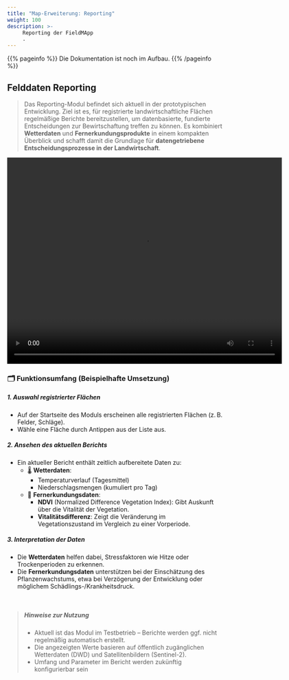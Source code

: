 ```yaml
---
title: "Map-Erweiterung: Reporting"
weight: 100
description: >-
     Reporting der FieldMApp
     .
---
```


{{% pageinfo %}}
Die Dokumentation ist noch im Aufbau.
{{% /pageinfo %}}


## Felddaten Reporting


> Das Reporting-Modul befindet sich aktuell in der prototypischen Entwicklung. Ziel ist es, für registrierte landwirtschaftliche Flächen regelmäßige Berichte bereitzustellen, um datenbasierte, fundierte Entscheidungen zur Bewirtschaftung treffen zu können. Es kombiniert **Wetterdaten** und **Fernerkundungsprodukte** in einem kompakten Überblick und schafft damit die Grundlage für **datengetriebene Entscheidungsprozesse in der Landwirtschaft**.

<video width="640" height="480" controls>
  <source src="https://github.com/fieldmapp/fieldmapp.github.io/raw/refs/heads/master/assets/video/fm-reporting.mp4" type="video/mp4">
</video>

### 🗂️ Funktionsumfang (Beispielhafte Umsetzung)

##### 1. Auswahl registrierter Flächen
- Auf der Startseite des Moduls erscheinen alle registrierten Flächen (z. B. Felder, Schläge).
- Wähle eine Fläche durch Antippen aus der Liste aus.

##### 2. Ansehen des aktuellen Berichts
- Ein aktueller Bericht enthält zeitlich aufbereitete Daten zu:
  - 🌡️ **Wetterdaten**:
    - Temperaturverlauf (Tagesmittel)
    - Niederschlagsmengen (kumuliert pro Tag)
  - 🌿 **Fernerkundungsdaten**:
    - **NDVI** (Normalized Difference Vegetation Index): Gibt Auskunft über die Vitalität der Vegetation.
    - **Vitalitätsdifferenz**: Zeigt die Veränderung im Vegetationszustand im Vergleich zu einer Vorperiode.

##### 3. Interpretation der Daten
- Die **Wetterdaten** helfen dabei, Stressfaktoren wie Hitze oder Trockenperioden zu erkennen.
- Die **Fernerkundungsdaten** unterstützen bei der Einschätzung des Pflanzenwachstums, etwa bei Verzögerung der Entwicklung oder möglichem Schädlings-/Krankheitsdruck.
    
<br>

>##### Hinweise zur Nutzung
> - Aktuell ist das Modul im Testbetrieb – Berichte werden ggf. nicht regelmäßig automatisch erstellt.
> - Die angezeigten Werte basieren auf öffentlich zugänglichen Wetterdaten (DWD) und Satellitenbildern (Sentinel-2).
> - Umfang und Parameter im Bericht werden zukünftig konfigurierbar sein
